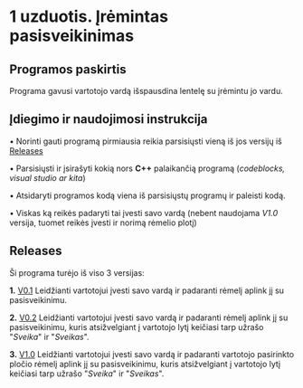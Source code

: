 # 1 uzduotis. Įrėmintas pasisveikinimas

## Programos paskirtis
Programa gavusi vartotojo vardą išspausdina lentelę su įrėmintu jo vardu.

## Įdiegimo ir naudojimosi instrukcija
• Norinti gauti programą pirmiausia reikia parsisiųsti vieną iš jos versijų iš [Releases](https://github.com/gabijabalionyt/1-uzd/releases)

• Parsisiųsti ir įsirašyti kokią nors **C++** palaikančią programą (*codeblocks, visual studio ar kita*)

• Atsidaryti programos kodą viena iš parsisiųstų programų ir paleisti kodą.

• Viskas ką reikės padaryti tai įvesti savo vardą (nebent naudojama *V1.0* versija, tuomet reikės įvesti ir norimą rėmelio plotį)

## Releases
 Ši programa turėjo iš viso 3 versijas:
 
 **1.** [V0.1](https://github.com/gabijabalionyt/1-uzd/releases/tag/V0.1) Leidžianti vartotojui įvesti savo vardą ir padaranti rėmelį aplink jį su pasisveikinimu.
 
 **2.** [V0.2](https://github.com/gabijabalionyt/1-uzd/releases/tag/V0.2) Leidžianti vartotojui įvesti savo vardą ir padaranti rėmelį aplink jį su pasisveikinimu, kuris atsižvelgiant į vartotojo lytį keičiasi tarp užrašo "*Sveika*" ir "*Sveikas*".
 
 **3.** [V1.0](https://github.com/gabijabalionyt/1-uzd/releases/tag/1.0) Leidžianti vartotojui įvesti savo vardą ir padaranti vartotojo pasirinkto pločio rėmelį aplink jį su pasisveikinimu, kuris atsižvelgiant į vartotojo lytį keičiasi tarp užrašo "*Sveika*" ir "*Sveikas*".
